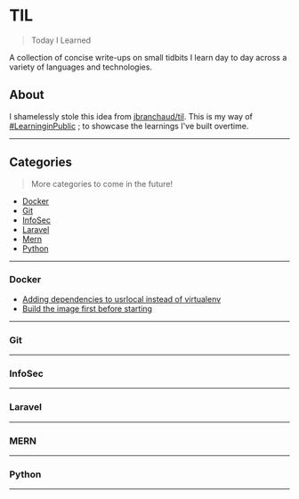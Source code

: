 # TIL
> Today I Learned

A collection of concise write-ups on small tidbits I learn day to day across a variety of languages and technologies. 

## About
I shamelessly stole this idea from [jbranchaud/til](github.com/jbranchaud/til). This is my way of [#LearninginPublic](https://www.swyx.io/learn-in-public/) ; to showcase the learnings I've built overtime.

---
## Categories
> More categories to come in the future!

- [Docker](#docker)
- [Git](#git)
- [InfoSec](#infosec)
- [Laravel](#laravel)
- [Mern](#mern)
- [Python](#python)

---
### Docker
- [Adding dependencies to usrlocal instead of virtualenv](/Docker/adding-dependencies-to-usrlocal-instead-of-virtualenv.md)
- [Build the image first before starting](/Docker/build-first-before-up.md)
---
### Git

---
### InfoSec

---
### Laravel

---
### MERN

---
### Python

---


